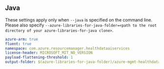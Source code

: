 ## Java

These settings apply only when `--java` is specified on the command line.
Please also specify `--azure-libraries-for-java-folder=<path to the root directory of your azure-libraries-for-java clone>`.

``` yaml $(java)
azure-arm: true
fluent: true
namespace: com.azure.resourcemanager.healthdataaiservices
license-header: MICROSOFT_MIT_NO_VERSION
payload-flattening-threshold: 1
output-folder: $(azure-libraries-for-java-folder)/azure-mgmt-healthdataaiservices
```